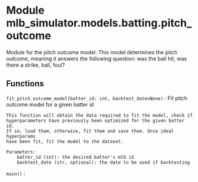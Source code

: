 Module mlb_simulator.models.batting.pitch_outcome
=================================================
Module for the pitch outcome model. This model determines the pitch outcome,
meaning it answers the following question: was the ball hit, was there a
strike, ball, foul?

Functions
---------

    
`fit_pitch_outcome_model(batter_id: int, backtest_date=None)`
:   Fit pitch outcome model for a given batter id
    
    This function will obtain the data required to fit the model, check if 
    hyperparameters have previously been optimized for the given batter id. 
    If so, load them, otherwise, fit them and save them. Once ideal hyperparams
    have been fit, fit the model to the dataset.
    
    Parameters:
        batter_id (int): the desired batter's mlb id
        backtest_date (str, optional): the date to be used if backtesting

    
`main()`
: